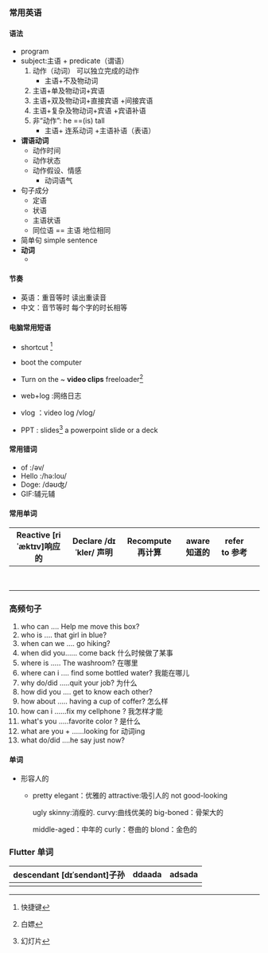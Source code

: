 ### 常用英语

#### 语法

- program 
- subject:主语 + predicate（谓语）
  1. 动作（动词） 可以独立完成的动作 
     - 主语+不及物动词
  2. 主语+单及物动词+宾语 
  3. 主语+双及物动词+直接宾语 +间接宾语
  4. 主语+复杂及物动词+宾语 +宾语补语
  5. 非“动作”: he ==(is) tall 
     - 主语+ 连系动词 +主语补语（表语）
- **谓语动词** 
  - 动作时间
  - 动作状态
  - 动作假设、情感 
    - 动词语气 
- 句子成分
  - 定语
  - 状语
  - 主语状语
  - 同位语 == 主语 地位相同
- 简单句 simple sentence
- **动词**
  - ​

#### 节奏

- 英语：重音等时  读出重读音 
- 中文：音节等时 每个字的时长相等

#### 电脑常用短语

- shortcut [^1]

  [^1]: 快捷键

- boot the computer

- Turn on the ~    __video clips__  freeloader[^2]

  [^2]: 白嫖


+ web+log :网络日志

+ vlog ：video log /vlog/ 

+ PPT : slides[^3]  a powerpoint slide or a deck

  [^3]: 幻灯片

#### 常用错词

- of :/əv/ 
- Hello :/hə:lou/
- Doge: /dəʊʤ/
- GIF:辅元辅

#### 常用单词

| Reactive  [riˈæktɪv]响应的 | Declare /dɪˈkler/ 声明 | Recompute再计算 | aware知道的 | refer to 参考 |      |
| :---------------------: | :------------------: | :----------: | -------- | ----------- | ---- |
|                         |                      |              |          |             |      |
|                         |                      |              |          |             |      |
|                         |                      |              |          |             |      |
|                         |                      |              |          |             |      |
|                         |                      |              |          |             |      |
|                         |                      |              |          |             |      |
|                         |                      |              |          |             |      |
|                         |                      |              |          |             |      |



### **高频句子**

1. who can .... Help me move this box?
2. who is .... that girl  in blue?
3. when can we .... go hiking?
4. when did you...... come back  什么时候做了某事
5. where is ..... The washroom?  在哪里
6. where can i .... find some bottled water? 我能在哪儿
7. why do/did .....quit your job? 为什么
8. how did you .... get to know each other? 
9. how about ..... having a cup of coffer? 怎么样
10. how can i ......fix my cellphone ?  我怎样才能
11. what's you .....favorite color ? 是什么
12. what are you + ......looking for 动词ing 
13. what do/did ....he say just now?

#### 单词

- 形容人的

  - pretty     elegant：优雅的 attractive:吸引人的  not good-looking 

    ugly  skinny:消瘦的.  curvy:曲线优美的  big-boned：骨架大的  

    middle-aged：中年的  curly：卷曲的  blond：金色的  


### Flutter 单词

| descendant [dɪˈsendənt]子孙 | ddaada | adsada |
| ------------------------- | ------ | ------ |
|                           |        |        |





